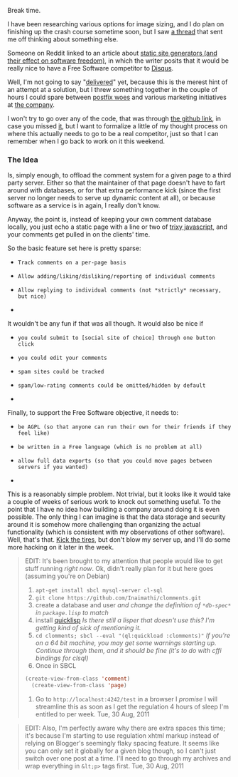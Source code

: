 Break time.

I have been researching various options for image sizing, and I do plan on finishing up the crash course sometime soon, but I saw [a thread](http://www.reddit.com/r/gnu/comments/jyh4o/with_the_proliferation_of_static_site_generators/) that sent me off thinking about something else.

Someone on Reddit linked to an article about [static site generators (and their effect on software freedom)](http://www.jeremyscheff.com/2011/08/jekyll-and-other-static-site-generators-are-currently-harmful-to-the-free-open-source-software-movement/), in which the writer posits that it would be really nice to have a Free Software competitor to [Disqus](http://disqus.com/welcome/).

Well, I'm not going to say "[delivered](https://github.com/Inaimathi/clomments)" yet, because this is the merest hint of an attempt at a solution, but I threw something together in the couple of hours I could spare between [postfix woes](http://stackoverflow.com/questions/7247861/sbcl-error-with-cl-smtp) and various marketing initiatives at [the company](http://medirexsys.com/).

I won't try to go over any of the code, that was through [the github link](https://github.com/Inaimathi/clomments), in case you missed [it](https://github.com/Inaimathi/clomments), but I want to formalize a little of my thought process on where this actually needs to go to be a real competitor, just so that I can remember when I go back to work on it this weekend.

### The Idea

Is, simply enough, to offload the comment system for a given page to a third party server. Either so that the maintainer of that page doesn't have to fart around with databases, or for that extra performance kick (since the first server no longer needs to serve up dynamic content at all), or because software as a service is in again, I really don't know. 

Anyway, the point is, instead of keeping your own comment database locally, you just echo a static page with a line or two of [trixy javascript](http://api.jquery.com/jQuery.post/), and your comments get pulled in on the clients' time.


  So the basic feature set here is pretty sparse:
  
-     Track comments on a per-page basis
-     Allow adding/liking/disliking/reporting of individual comments
-     Allow replying to individual comments (not *strictly* necessary, but nice)
-   


  It wouldn't be any fun if that was all though. It would also be nice if
  
-     you could submit to [social site of choice] through one button click
-     you could edit your comments
-     spam sites could be tracked
-     spam/low-rating comments could be omitted/hidden by default
-   


  Finally, to support the Free Software objective, it needs to:
  
-     be AGPL (so that anyone can run their own for their friends if they feel like)
-     be written in a Free language (which is no problem at all)
-     allow full data exports (so that you could move pages between servers if you wanted)
-   

This is a reasonably simple problem. Not trivial, but it looks like it would take a couple of weeks of serious work to knock out something useful. To the point that I have no idea how building a company around doing it is even possible. The only thing I can imagine is that the data storage and security around it is somehow more challenging than organizing the actual functionality (which is consistent with my observations of other software).
Well, that's that. [Kick the tires](http://clomments.inaimathi.ca/test), but don't blow my server up, and I'll do some more hacking on it later in the week.

> EDIT:
> It's been brought to my attention that people would like to get stuff running *right now*. Ok, didn't really plan for it but here goes (assuming you're on Debian)  
> 1. `apt-get install sbcl mysql-server cl-sql`
> 1. `git clone https://github.com/Inaimathi/clomments.git`
> 1. create a database and user *and change the definition of `*db-spec*` in `package.lisp` to match*
> 1. install [quicklisp](http://www.quicklisp.org/beta/) *Is there still a lisper that doesn't use this? I'm getting kind of sick of mentioning it.*
> 1. `cd clomments; sbcl --eval "(ql:quickload :clomments)"` *If you're on a 64 bit machine, you may get some warnings starting up. Continue through them, and it should be fine (it's to do with cffi bindings for clsql)*
> 1. Once in SBCL 
> ```lisp
> (create-view-from-class 'comment)
>  	(create-view-from-class 'page)
> ```
> 1. Go to `http://localhost:4242/test` in a browser
>   I *promise* I will streamline this as soon as I get the regulation 4 hours of sleep I'm entitled to per week.
>   Tue, 30 Aug, 2011

> EDIT:
> Also, I'm perfectly aware why there are extra spaces this time; it's because I'm starting to use regulation xhtml markup instead of relying on Blogger's seemingly flaky spacing feature. It seems like you can only set it globally for a given blog though, so I can't just switch over one post at a time. I'll need to go through my archives and wrap everything in `&lt;p>` tags first.
> Tue, 30 Aug, 2011
